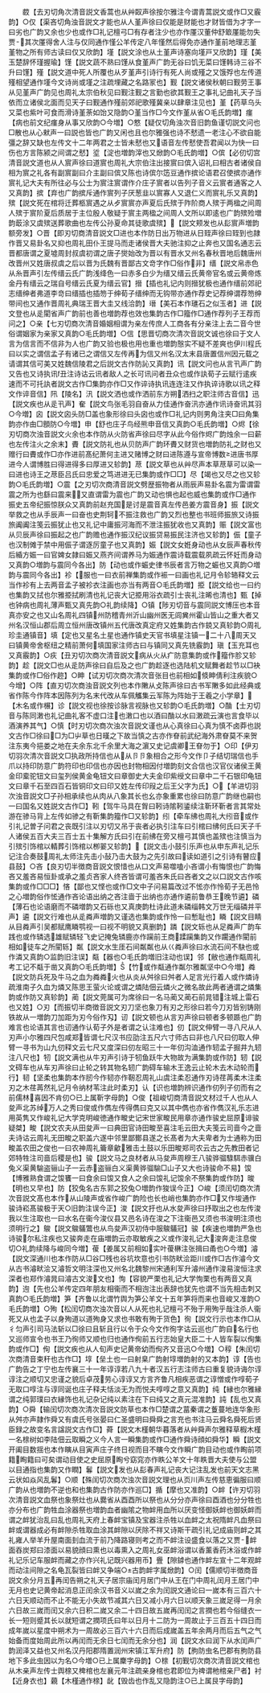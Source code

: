 <!-- { "loadSidebar": true } -->
　　菣【去刃切角次清音説文香蒿也从艸臤声徐按尔雅注今谓青蒿説文或作□又霰韵】○仅【渠吝切角浊音説文才能也从人堇声徐曰仅能是财能也才财皆借为才字一曰劣也广韵又余也少也或作□礼记檀弓□有存者注少也亦作厪汉董仲舒箃厪能勿失贾其次厪得舍人注与仅同通作慬公羊传定八年慬然后得免亦通作堇前地理志堇堇物之所有师古读曰仅又欣韵】墐【説文涂也从土堇声诗塞向墐戸又欣韵】瑾【美玉楚辞怀瑾握瑜】馑【説文蔬不熟曰馑从食堇声广韵无谷曰饥无菜曰馑韩诗三谷不升曰馑】殣【説文道中死人所覆也从歹堇声引诗行有死人尚或殣之又饿殍也左传道殣相望通作墐今文诗尚或墐之注疏埋藏之名路冡也】觐【説文诸侯秋朝曰觐劳王事从见堇声广韵见也周礼太宗伯秋见曰觐注觐之言勤也欲其觐王之事礼记曲礼天子当依而立诸侯北面而见天子曰觐通作殣前郊祀歌殣冀亲以肆章注见也】堇【药草乌头又菜也紫叶可食而滑诗堇荼如饴又隐韵○堇当作□今文作堇从省○毛氏韵増】瘽【病也前文纪瘽身从事又欣韵○今増】○憗【疑仅切角浊次音旧韵鱼谨切説文问也□散也从心猌声一曰説也皆也广韵又闲也且也尔雅强也诗不憖遗一老注心不欲自能彊之辞又缺也左传文十二年两君之士皆未憖也又语音左传憖使吾君闻以为快一曰伤也方言陈颍之间谓之憖】垽【淀也増韵滓也又焮韵○毛氏韵増】○傧【必仞切宫清音説文道也从人賔声徐曰道賔也周礼大宗伯注出接賔曰傧入诏礼曰相古者诸侯自相为賔之礼各有副賔副曰介主副曰傧又陈也诗傧尔笾豆通作摈论语君召使摈亦通作賔礼记大夫有所往必与公士为賔注賔谓作介庄子賔者以告列子音义云賔者通客之人又真韵】摈【弃也广韵摈斥通作賔列子厌葱韭以賔寡人又退仁义而賔礼乐又真韵】殡【説文死在棺将迁葬柩賔遇之从歺賔賔亦声夏后氏殡于阼阶商人殡于两楹之间周人殡于賔阶夏后质居于主位殷人敬疑于賔主两楹之间周人文所以即逺也广韵殡殓増韵菆涂又虞殡送葬歌曲也左传公孙夏命其徒歌虞殡】【説文颊发也从髟賔声増韵额旁发】○晋【即刃切商清音説文□进也本作防日出万物进从日臸声徐曰臸到也隷作晋又易卦名又抑也周礼田仆王提马而走诸侯晋大夫驰注抑之止奔也又国名通志云晋都唐谓之夏墟周封叔虞初谓之唐子爕始改为晋以有晋水又州名春秋晋地后魏唐州改晋州又姓唐叔虞之后以晋为氏魏有晋鄙古文竒字作□俗作非】缙【説文帛赤色从糸晋声引左传缙云氏广韵浅绛色一曰赤多白少为缙又缙云氏黄帝官名或云黄帝炼金丹有缙云之瑞自号缙云氏夏为缙云官】搢【插也礼记内则搢犹极也通作缙前郊祀志缙绅者弗道李竒曰缙插也插笏于绅荀子缙绅而无钩带亦通作荐史记荐绅谓荐笏绅带间也又通作晋周礼典瑞王晋大圭又线洽韵】瑨【美石本作璡石之似玉者】进【説文登也从辵閵省声广韵前也善也増韵荐也效也集韵古作□籀作□通作荐列子王荐而问之】○亲【七刃切商次清音婚姻相谓为亲左传庶人工商各有分亲注上去二音今世俗谓姻家为亲家又真韵○毛氏韵増】○信【思晋切商次清次音説文诚也徐曰于文人言为信言而不信非为人也广韵又验也极也用也重也増韵慤实不疑不差爽也伊川程氏曰以实之谓信孟子有诸已之谓信又左传再为信又州名汉太末县唐置信州因元载之请谓其信可美又姓魏信陵君之后説文古作防訫又真韵】讯【説文问也从言卂声广韵又告也又诗执讯丑注诗诂云讯者敌人之长可讯问者丑众也或作訙荀子云赋行逺疾速而不可托訙者説文古作□集韵亦作□又作谇诗执讯连连注又作执谇诗歌以讯之释文作谇音信】阠【陵名】汛【説文洒也或作洒前东方朔洒扫之职注师古音信】迅【説文疾也从辵卂声】奞【説文鸟张毛羽自奋从力佳通作奋汛亦通作讯诗奋讯其羽○今増】囟【説文囟头防□盖也象形徐曰头囟也或作□礼记内则男角注夹□曰角集韵亦作甶□顖防○今増】申【舒也庄子鸟经熊申音信又真韵○毛氏韵増】○烬【徐刃切商次浊音説文火余也本作防从火防省声徐曰尽字从此今俗作烬广韵烛余一曰薪也左传注火之余末】賮【説文防礼也从贝防声广韵环賮又财货也増韵防礼之财也又赠行曰賮或作□亦作进前髙纪萧何主进又赌博之财曰进陈遵与宣帝博数进唐书厚进今人谓博胜曰得进得多曰厚进又轸韵】荩【説文草也从艸尽声本草荩草可以染一曰进也诗王之荩臣吕氏曰忠爱之笃进进无已集韵或作□□】尽【竭也又尽之也又轸韵○毛氏韵増】○震【之刃切次商清音説文劈歴振物者从雨辰声易卦名震为雷谓雷震之所为也繇曰震来又直谓雷为震也广韵又动也惧也起也威也集韵或作□通作振史五帝纪振惊朕众又真韵前赵充国是讨是震音真左传邑姜方震音身】振【説文举救之也从手辰声一曰奋也史荆轲不振注救也广韵又烈也整也书班师振旅又诗振旅阗阗注笺云振犹止也又礼记中庸振河海而不泄注振犹收也又真韵】赈【説文富也从贝辰声徐曰振起之也广韵赡也通作振汉纪议振贷易振民注济也又轸韵】侲【童子也汉制傩于禁中用侲子谓逐厉童子也又真韵】娠【説文女姙身动也从女辰声春秋传后緍方娠一曰官婢女隷曰娠又燕齐间谓养马为娠通作震诗载震载夙疏云怀妊而身动又真韵○増韵与震同今各出】防【动也或作蜄史律书辰者言万物之蜄也又真韵○増韵与震同今各出】袗【服也一曰衣前禅集韵或作裖一曰画也礼记月令轸辂释文云当作袗有上去两音孟子被袗衣注画也亦当有两音○毛氏韵増】挋【説文给也一曰约也集韵又拭也尔雅挋拭刷清也礼记丧大记挋用浴衣疏引士丧礼注晞也清也】甄【掉也钟病也周礼薄声甄又真先韵○礼韵续降】○镇【陟刃切音与震同説文博压也本音真亦安之也又山名周礼四镇州防稽青州沂山幽州医无闾兾州霍山皆山之重大者又州名汉恒山郡后周立恒州唐改镇州五代唐改真定府又姓集韵古作鋴又真轸韵○周礼珍圭通镇音】填【定也又星名土星也通作镇史天官书填星注镇一二十八周天又曰镇黄帝舍枢纽之精前萧何填国家注师古曰与镇同又真先铣霰韵】瑱【玉充耳也又真霰韵】○疢【丑刃切次商次清音説文病从火从疒防意集韵或作籀作胗又轸韵】趁【説文□也从辵防声徐曰自后及之也广韵趁逐也选陆机文赋舞者趁节以□袂集韵或作□俗作趂】○眒【试刃切次商次清次音张目也前相如倐眒倩利注疾貌○今增】○阵【直刃切次商浊音説文列也本作敶从攴陈声徐曰古书军敶多如此经典或省作陈今作阵本因陈列为名末代改从车佩觿集云军陈为阵始于王羲之小学章】【木名或作榐】诊【説文视也徐按诊脉言视脉也又轸韵○毛氏韵増】○酳【士刃切音与陈同潄也礼记曲礼客不虚口注也潄口也以酒曰酳以水曰潄疏云演也言食毕以酒演养其气】○慎【时刃切次商次浊次音説文谨也从心真徐曰心真为慎不卤莽也説文古作□徐曰□为□屮草也日暵之下故当慎之古亦作眘前武纪海外肃眘莫不来贺注东夷今挹娄之地在夫余东北千余里大海之濵又史记虞卿王眘勿于】○印【伊刃切羽次清次音説文□执政所持信也从从卪卪象相合之形今文作卩子结切瑞信也手爪以持印防意广韵符印也印信也亦因也封物相因付増韵刻文合信也汉官仪诸侯王黄金印槖驼钮文曰玺列侯黄金龟钮文曰章御史大夫金印紫绶文曰章中二千石银印龟钮文曰章千石至四百石皆铜印文曰印又姓左传印叚之后王父字为氏】○【羊进切羽次浊音説文□子孙相承续也从肉从八象其长也幺亦象重累也徐曰防意广韵继也嗣也一曰国名又姓説文古作□】靷【驾牛马具在胷曰靷诗隂靷鋈续注靳环靳者言其常处游在骖马背上左传如骖之有靳集韵籀作□又轸韵】纼【牵车绋也周礼大纼音或作引礼记曽子问君之丧既引注以刃切又吊于丧者必执引注车曰引棺曰绋何氏曰天子千人诸侯五百大夫三百士五十集解方氏曰引在前绋在旁又檀弓其慎也盖殡也注慎当为引殡引饰棺以輤葬引饰棺以栁翣又轸韵】【説文击小鼓引乐声也从申东声礼记乐记注合奏鼓周礼太师注先击小鼔乃击大鼓为之先引故曰读如道引之引诗有瞽应县鼓】○吝【良刃切半徴商音説文恨惜也从口文声易噬嗑小吝谓小有悔恨也广韵悔吝又羞吝易恒卦或承之羞贞吝家人终吝皆谓可羞吝朱氏曰吝者文之以口説文古作咳集韵或作□□□】悋【鄙也又悭也或作□文中子问易篇改过不恡亦作怜荀子无邑怜之心増韵俗作恡通作吝论语出纳之吝注啬于出纳也亦通作遴前鲁恭王晚节遴】磷【薄石也论语磨而不磷増韵又石砾也又真庚韵杜诗此道未磷缁韩文万世无缁磷并平声】遴【説文行难也从辵粦声増韵又谨选也集韵或作怜一曰慙耻也】瞵【説文目睛从目粦声引吴都赋鹰瞵鹗视一曰视不明貌又真删韵】蹸【説文轹也从足粦声广韵车践也或作辚选雄赋辚轻飞史记掩兔辚鹿亦作躏前王商蹂躏集韵又作躙通作閵前相如徒车之所閵轹】粼【説文水生厓石间粼粼也从巜粦声徐曰水流石间不駃也或作潾又真韵○监韵旧注误】甐【器也○毛氏韵増旧注动也误】邻【敝也通作甐周礼考工记不甐于凿又真韵○毛氏韵増】【竹或作甐通作粼尔雅粼坚中○今増】粦【説文防兵死及牛马之血为粦粦火也从炎从舛徐曰舛者人足言光行着人或作燐诗疏淮南子久血为燐又陈思王萤火论或谓之燐陆佃云燐火之微名故此两者通谓之燐集韵或作防又真轸韵】蔺【説文莞属可为席徐曰一名马蔺又蔺石前晁错注城上雷石也又姓】○刃【而振切半商徴音説文刃刀坚也象刀有刃之形徐曰若今刀刃皆别铸刚铁故从一増韵刀加距为刃今俗作刄】讱【説文顿也从言刃声徐曰顿者多顿踬也广韵难言也论语其言也讱通作认荀子外是者谓之认注难也】仞【説文伸臂一寻八尺从人刃声小尔雅四尺包咸郑皆谓七尺汉书应劭注五尺六寸师古曰非也八尺曰仞取人伸臂一寻书为山九仞释文云七尺又度深曰仞左昭三十一年仞沟洫通作轫孟子掘井九轫注八尺也】牣【説文满也从牛刃声引诗于牣鱼跃牛大物故为满集韵或作防】轫【説文碍车也从车刃声徐曰止轮之转其物名轫广韵碍车输木王逸云止轮木去木动轮而行】韧【坚柔也集韵本作肕今作韧亦作靭忍周礼山虞注柔忍通作刃诗荏苒柔木注柔刃之木荏苒然礼记月令纳材苇注此时柔刃】认【识也増韵辨识通作仞列子仞而有之前儒林喜因不肯仞○已上属靳字母韵】○俊【祖峻切商清音説文材过千人也从人夋声北苏绰万人之秀曰俊或作儁左传得儁曰克又以其中儁也亦省作儁汉礼乐志进用英隽又作峻礼记大学克明峻徳通作畯史记宋世家畯民用章亦通作骏史屈原诽骏疑桀】畯【説文农夫从田夋声一曰典田官诗田畯至喜注毛云田大夫笺云司啬今之啬夫诗诂云周礼无田畯之职盖六遂中邻里鄙鄼县遂之长髙者为大夫卑者为士通称为田畯盖农田之俊也一曰农神周礼籥章龡雅击土鼓以乐田畯郑司农云古之先教田者记郊特牲注司啬后稷是也】骏【説文马之良材者从马夋声周穆王八骏骅骝騄駬赤骥白兔义渠黄騟盗骊山子一云赤盗骊白义渠黄骅骝騟□山子又大也诗骏命不易】馂【博雅熟食谓之馂饔一曰食余曰馂又食人之余曰馂礼记馂余不祭集韵或作防】晙【明也又早也】防【狡兔名古东郭之狡兔○増韵作狻误今正】○峻【须闰切商次清次音説文髙也本作从山陵声或省作峻广韵险也长也峭也集韵亦作□又作埈通作骏诗崧髙骏极于天○旧韵注误今正】浚【説文扜也从水夋声徐曰抒取出之也左传浚我以生注取也一曰水名在衞今浚仪县又邑名诗在浚之下注衞邑又须也书浚明注须也须明行之】鵔【説文鵔鸃鷩也从鸟夋声汉初侍中服鵔鸃冠】骏【疾速也増韵严急也诗骏尔私注疾也又骏奔走在庙増韵云亦取敏疾之义或作浚礼记大浚奔走注息俊切○礼韵续降与峻同今増】葰【姜属又前相如实叶葰楙注张揖曰甬也○今増】濬【説文深通川也本作防从□谷□残也谷坑坎意也引书防畎浍距川或作□古作濬今文从古书濬畎浍又濬哲文明注深也又州名北魏黎州宋通利军升濬州通作浚易浚恒注求深者也郑作濬晁曰濬古文浚文也】恂【容貌严栗也礼记大学恂栗也有两音又真韵】迿【先也公羊传定四年朋友相衞而不相迿注出表辞也犹先也谓不当先相击刺又真韵○毛氏韵増】笋【齐鲁以北谓竹舆为笋公羊文十五年笋将而来也音峻又准韵○毛氏韵増】○殉【松闰切商次浊次音以人从死也礼记檀弓不殆于用殉乎哉注杀人衞死又从也孟子以身殉道以道殉身又求也书敢有殉于货色】徇【説文行示也本作□从彳匀声引司马法斩以□徐曰且斩且行以令于众今文作徇字诂云巡也广韵自名行也又巡师宣令也书王乃徇师又顺也归也通作侚前五行志始皇大臣二十人皆车裂以侚集韵或作□】侚【説文疾也从人旬声史记黄帝幼而侚齐又音迅○今増】○稕【朱闰切次商清音束秆也古作□】埻【垒土也一曰射臬广韵射埻増韵射的又本韵】谆【告也广韵告之丁宁也左传襄三十一年谆谆若八九十者汉五行志注师古曰重复貌诗诲尔谆谆注之顺切又忠谨之貌后卓茂劳心谆谆又方言齐鲁凡相疾恶谓之谆憎或作啍荀子无取口啍注与谆同诞也庄子释夫恬淡无为而悦夫啍啍之意又真韵】纯【縁也尔雅縁谓之纯郭璞曰衣縁饰也礼记杂记纯以素注在下曰纯又之真元混准韵】訰【乱也又真韵】○舜【输闰切次商次清次音説文防草也本作□楚谓之葍秦谓之藑蔓地连华象形从舛亦声隷作舜又有虞氏号张晏曰仁圣盛明曰舜舜之言充也书注马云舜名舜死后贤臣録之故变名言諡説文古作□】蕣【説文木槿朝华暮落者从艸舜声尔雅释草椵木槿一名榇树如李陆佃云取瞬之义今人言一瞬集韵或作□通作舜诗顔如舜华】瞬【説文开阖目数揺也本作瞚从目寅声庄子终日视而目不瞚今文作瞬广韵目动也或作眴前项籍眴籍曰可矣谓动目使之史屈原眴兮窈窕亦作眣公羊文十年眣晋大夫使与公盟以目通指也集韵又作瞤】鬊【説文发也从髟春声礼记丧大记注乱发也前天文志黑云状如焱风乱鬊】○顺【殊闰切次商次浊次音説文理也从页川声左传慈恵徧服曰顺广韵从也増韵不逆也和也集韵古作防亦作巡□】揗【摩也又准韵】○衅【许刃切羽次清音説文血祭也象祭灶也从爨省从酉酉所以祭也从分分亦声徐曰酉酒也分分牲也亦分布也广韵牲血涂器祭也増韵血者幽隂之物衅用血所以厌变怪御妖衅也御妖衅而谓之衅犹治乱曰乱也周礼天府上春衅宝镇及宝器注杀牲以血衅之太祝隋衅凡血祭曰衅或谓器成必有衅隙杀牲取血涂其衅隙以厌除不祥又诗斯干疏引礼记成庙则衅之其礼雍人举羊升屋南面刲血流于前乃降路寝则考之而不衅注设盛食以落之又贾衅面吞炭郑曰漆面以易貌顔曰熏也以毒熏入之周礼女巫衅浴谓以香薰香药沐浴或作衅礼记乐记车服衅而藏之亦作兴礼记既兴器用币】舋【隙鏬也通作衅左宣十二年观衅而动注间隙之名龟瓦裂皆曰衅又争端○古韵衅字属焮韵】○闰【儒顺切半徴商音説文余分月五再闰告朔之礼天子居宗庙闰月居门中从王在门中周礼闰月王居门中无月也史记黄帝起消息正闰余汉书音义以嵗之余为闰説文通论曰一嵗本有三百六十六日天顺动而不止不能无小失故节减其六日又减小月六日以顺天象三嵗足得一月余六日故三嵗而闰又余六日积二嵗又余二十四日故五嵗再闰闰之言撋也若今俗缝衣一长一短则蹙其长以就短谓之撋项氏曰年以日月十二防为一周故止于三百五十四日而成年嵗以星度中朔术为一周故必三百六十六日而后成嵗盖五年余两月而后五气之气始备而度始周此所以再闰而无余日七闰而无余分也】润【説文水曰润下从水闰声广韵润泽又益也又州名汉丹阳郡隋置润州宋镇江军升府】防【朐防虫名巴郡有朐防县地下多此虫因以为名○今増○已上属麇字母韵】○榇【初觐切次商次清音説文棺也从木亲声左传士舆榇又椑棺也左襄元年注疏亲身棺也君即位为禆谓杝棺亲尸者】衬【近身衣也】藽【木槿通作榇】龀【毁齿也作乱又隐韵注○已上属艮字母韵】

